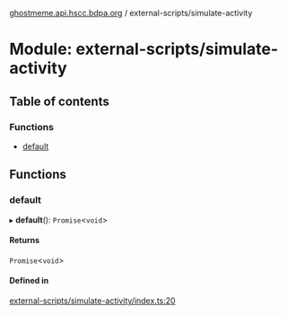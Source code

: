 [ghostmeme.api.hscc.bdpa.org](../README.md) / external-scripts/simulate-activity

# Module: external-scripts/simulate-activity

## Table of contents

### Functions

- [default](external_scripts_simulate_activity.md#default)

## Functions

### default

▸ **default**(): `Promise`<`void`\>

#### Returns

`Promise`<`void`\>

#### Defined in

[external-scripts/simulate-activity/index.ts:20](https://github.com/nhscc/ghostmeme.api.hscc.bdpa.org/blob/311fb73/external-scripts/simulate-activity/index.ts#L20)
